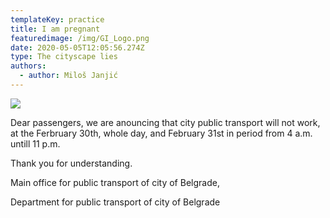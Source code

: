 ```yaml
---
templateKey: practice
title: I am pregnant
featuredimage: /img/GI_Logo.png
date: 2020-05-05T12:05:56.274Z
type: The cityscape lies
authors:
  - author: Miloš Janjić
---
```

![](/img/202013.jpg)



Dear passengers, we are anouncing that city public transport will not work, at the Ferbruary 30th, whole day, and February 31st in period from 4 a.m. untill 11 p.m.

Thank you for understanding.

Main office for public transport of city of Belgrade,

Department for public transport of city of Belgrade

